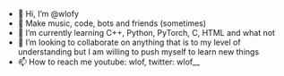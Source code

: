 - 👋 Hi, I’m @wlofy
- 👀 Make music, code, bots and friends (sometimes)
- 🌱 I’m currently learning C++, Python, PyTorch, C, HTML and what not 
- 💞️ I’m looking to collaborate on anything that is to my level of understanding but I am willing to push myself to learn new things
- 📫 How to reach me youtube: wlof, twitter: wlof__

<!---
wlofy/wlofy is a ✨ special ✨ repository because its `README.md` (this file) appears on your GitHub profile.
You can click the Preview link to take a look at your changes.
--->
